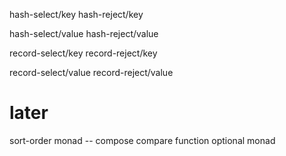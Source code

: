 hash-select/key
hash-reject/key

hash-select/value
hash-reject/value

record-select/key
record-reject/key

record-select/value
record-reject/value

# later

sort-order monad -- compose compare function
optional monad
